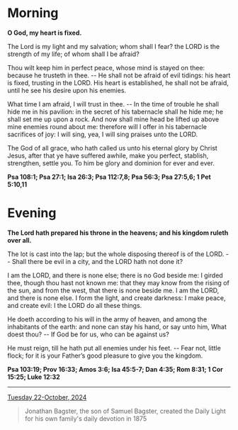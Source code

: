 # Morning

**O God, my heart is fixed.**
 
The Lord is my light and my salvation; whom shall I fear? the LORD is the strength of my life; of whom shall I be afraid?
 
Thou wilt keep him in perfect peace, whose mind is stayed on thee: because he trusteth in thee. -- He shall not be afraid of evil tidings: his heart is fixed, trusting in the LORD. His heart is established, he shall not be afraid, until he see his desire upon his enemies.
 
What time I am afraid, I will trust in thee. -- In the time of trouble he shall hide me in his pavilion: in the secret of his tabernacle shall he hide me; he shall set me up upon a rock. And now shall mine head be lifted up above mine enemies round about me: therefore will I offer in his tabernacle sacrifices of joy: I will sing, yea, I will sing praises unto the LORD.
 
The God of all grace, who hath called us unto his eternal glory by Christ Jesus, after that ye have suffered awhile, make you perfect, stablish, strengthen, settle you. To him be glory and dominion for ever and ever.  

**Psa 108:1; Psa 27:1; Isa 26:3; Psa 112:7,8; Psa 56:3; Psa 27:5,6; 1 Pet 5:10,11**

# Evening

**The Lord hath prepared his throne in the heavens; and his kingdom ruleth over all.**
 
The lot is cast into the lap; but the whole disposing thereof is of the LORD. -- Shall there be evil in a city, and the LORD hath not done it?
 
I am the LORD, and there is none else; there is no God beside me: I girded thee, though thou hast not known me: that they may know from the rising of the sun, and from the west, that there is none beside me. I am the LORD, and there is none else. I form the light, and create darkness: I make peace, and create evil: I the LORD do all these things.
 
He doeth according to his will in the army of heaven, and among the inhabitants of the earth: and none can stay his hand, or say unto him, What doest thou? -- If God be for us, who can be against us?
 
He must reign, till he hath put all enemies under his feet. -- Fear not, little flock; for it is your Father’s good pleasure to give you the kingdom.  

**Psa 103:19; Prov 16:33; Amos 3:6; Isa 45:5-7; Dan 4:35; Rom 8:31; 1 Cor 15:25; Luke 12:32**

---

[Tuesday 22-October, 2024](https://t.me/s/daily_light)

> Jonathan Bagster, the son of Samuel Bagster, created the Daily Light for his own family's daily devotion in 1875

